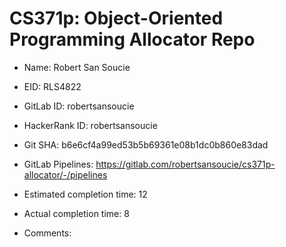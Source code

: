 # CS371p: Object-Oriented Programming Allocator Repo

* Name: Robert San Soucie

* EID: RLS4822

* GitLab ID: robertsansoucie

* HackerRank ID: robertsansoucie

* Git SHA: b6e6cf4a99ed53b5b69361e08b1dc0b860e83dad

* GitLab Pipelines: https://gitlab.com/robertsansoucie/cs371p-allocator/-/pipelines

* Estimated completion time: 12

* Actual completion time: 8

* Comments:
